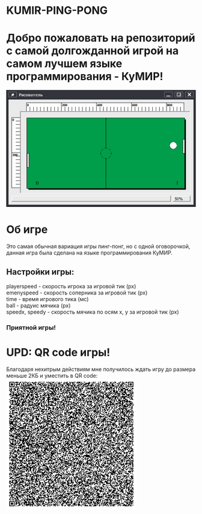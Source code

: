 # KUMIR-PING-PONG
# Добро пожаловать на репозиторий с самой долгожданной игрой на самом лучшем языке программирования - КуМИР!
![](https://github.com/gdeMojChay/KUMIR-PING-PONG/blob/main/img/ping-pong.png)
# Об игре
Это самая обычная вариация игры пинг-понг, но с одной оговорочкой, данная игра была сделана на языке программирования КуМИР.
## Настройки игры:
playerspeed - скорость игрока за игровой тик (px)  
emenyspeed - скорость соперника за игровой тик (px)  
time - время игрового тика (мс)  
ball - радуис мячика (px)  
speedx, speedy - скорость мячика по осям x, y за игровой тик (px)  
### Приятной игры!
# UPD: QR code игры!
Благодаря нехитрым действиям мне получилось ждать игру до размера меньше 2КБ и уместить в QR code:
![](https://github.com/gdeMojChay/KUMIR-PING-PONG/blob/main/img/qr-code.gif)
